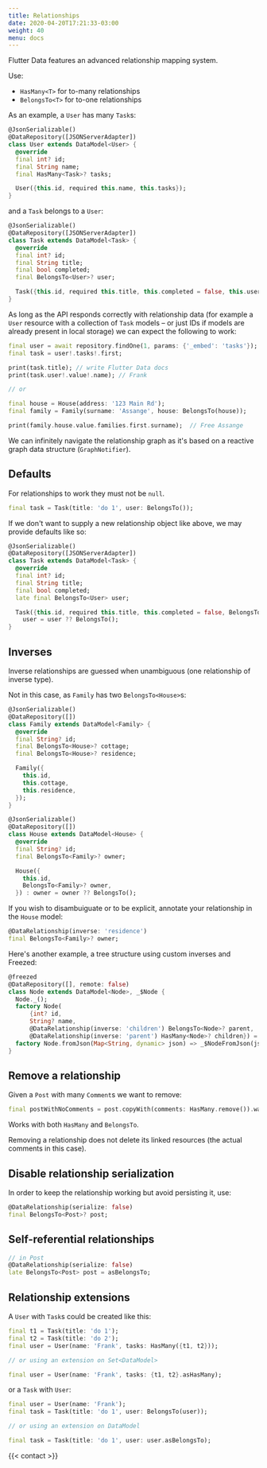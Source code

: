 ```yaml
---
title: Relationships
date: 2020-04-20T17:21:33-03:00
weight: 40
menu: docs
---
```


Flutter Data features an advanced relationship mapping system.

Use:

- `HasMany<T>` for to-many relationships
- `BelongsTo<T>` for to-one relationships

As an example, a `User` has many `Task`s:

```dart {hl_lines=[7]}
@JsonSerializable()
@DataRepository([JSONServerAdapter])
class User extends DataModel<User> {
  @override
  final int? id;
  final String name;
  final HasMany<Task>? tasks;

  User({this.id, required this.name, this.tasks});
}
```

and a `Task` belongs to a `User`:

```dart {hl_lines=[8]}
@JsonSerializable()
@DataRepository([JSONServerAdapter])
class Task extends DataModel<Task> {
  @override
  final int? id;
  final String title;
  final bool completed;
  final BelongsTo<User>? user;

  Task({this.id, required this.title, this.completed = false, this.user});
}
```

As long as the API responds correctly with relationship data (for example a `User` resource with a collection of `Task` models – or just IDs if models are already present in local storage) we can expect the following to work:

```dart
final user = await repository.findOne(1, params: {'_embed': 'tasks'});
final task = user!.tasks!.first;

print(task.title); // write Flutter Data docs
print(task.user!.value!.name); // Frank

// or

final house = House(address: '123 Main Rd');
final family = Family(surname: 'Assange', house: BelongsTo(house));

print(family.house.value.families.first.surname);  // Free Assange
```

We can infinitely navigate the relationship graph as it's based on a reactive graph data structure (`GraphNotifier`).

## Defaults

For relationships to work they must not be `null`.

```dart
final task = Task(title: 'do 1', user: BelongsTo());
```

If we don't want to supply a new relationship object like above, we may provide defaults like so:

```dart {hl_lines=[10 11]}
@JsonSerializable()
@DataRepository([JSONServerAdapter])
class Task extends DataModel<Task> {
  @override
  final int? id;
  final String title;
  final bool completed;
  late final BelongsTo<User> user;

  Task({this.id, required this.title, this.completed = false, BelongsTo<User>? user}) :
    user = user ?? BelongsTo();
}
```

## Inverses

Inverse relationships are guessed when unambiguous (one relationship of inverse type).

Not in this case, as `Family` has two `BelongsTo<House>`s:

```dart
@JsonSerializable()
@DataRepository([])
class Family extends DataModel<Family> {
  @override
  final String? id;
  final BelongsTo<House>? cottage;
  final BelongsTo<House>? residence;

  Family({
    this.id,
    this.cottage,
    this.residence,
  });
}

@JsonSerializable()
@DataRepository([])
class House extends DataModel<House> {
  @override
  final String? id;
  final BelongsTo<Family>? owner;

  House({
    this.id,
    BelongsTo<Family>? owner,
  }) : owner = owner ?? BelongsTo();
```

If you wish to disambuiguate or to be explicit, annotate your relationship in the `House` model:

```dart
@DataRelationship(inverse: 'residence')
final BelongsTo<Family>? owner;
```

Here's another example, a tree structure using custom inverses and Freezed:

```dart
@freezed
@DataRepository([], remote: false)
class Node extends DataModel<Node>, _$Node {
  Node._();
  factory Node(
      {int? id,
      String? name,
      @DataRelationship(inverse: 'children') BelongsTo<Node>? parent,
      @DataRelationship(inverse: 'parent') HasMany<Node>? children}) = _Node;
  factory Node.fromJson(Map<String, dynamic> json) => _$NodeFromJson(json);
}
```

## Remove a relationship

Given a `Post` with many `Comment`s we want to remove:

```dart
final postWithNoComments = post.copyWith(comments: HasMany.remove()).was(post);
```

Works with both `HasMany` and `BelongsTo`.

Removing a relationship does not delete its linked resources (the actual comments in this case).

## Disable relationship serialization

In order to keep the relationship working but avoid persisting it, use:

```dart
@DataRelationship(serialize: false)
final BelongsTo<Post>? post;
```

## Self-referential relationships

```dart
// in Post
@DataRelationship(serialize: false)
late BelongsTo<Post> post = asBelongsTo;
```

## Relationship extensions

A `User` with `Task`s could be created like this:

```dart
final t1 = Task(title: 'do 1');
final t2 = Task(title: 'do 2');
final user = User(name: 'Frank', tasks: HasMany({t1, t2}));

// or using an extension on Set<DataModel>

final user = User(name: 'Frank', tasks: {t1, t2}.asHasMany);
```

or a `Task` with `User`:

```dart
final user = User(name: 'Frank');
final task = Task(title: 'do 1', user: BelongsTo(user));

// or using an extension on DataModel

final task = Task(title: 'do 1', user: user.asBelongsTo);
```

{{< contact >}}